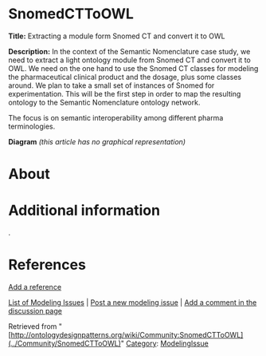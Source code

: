 #  SnomedCTToOWL


__Title:__ Extracting a module form Snomed CT and convert it to OWL


__Description:__ In the context of the Semantic Nomenclature case study, we need to extract a light ontology module from Snomed CT and convert it to OWL. We need on the one hand to use the Snomed CT classes for modeling the pharmaceutical clinical product and the dosage, plus some classes around. We plan to take a small set of instances of Snomed for experimentation. This will be the first step in order to map the resulting ontology to the Semantic Nomenclature ontology network.


The focus is on semantic interoperability among different pharma terminologies. 


__Diagram__
_(this article has no graphical representation)_



#  About


  




#  Additional information


.



#  References


[Add a reference](index.php@title=Odp%253AAdd_reference&subject=../Community/SnomedCTToOWL "http://ontologydesignpatterns.org/wiki/index.php?title=Odp:Add_reference&subject=Community%3ASnomedCTToOWL")


  




 [List of Modeling Issues](../Community/Main "Community:Main") | [Post a new modeling issue](../Community/PostModelingIssue "Community:PostModelingIssue") | [Add a comment in the discussion page](index.php@title=Odp%253AAdd_comment&target=Community_talk%253ASnomedCTToOWL.html#New_comment "http://ontologydesignpatterns.org/wiki/index.php?title=Odp:Add_comment&target=Community_talk:SnomedCTToOWL#New_comment")


Retrieved from "[http://ontologydesignpatterns.org/wiki/Community:SnomedCTToOWL](../Community/SnomedCTToOWL)"
 [Category](http://ontologydesignpatterns.org/wiki/Special:Categories "Special:Categories"): [ModelingIssue](../Category/ModelingIssue "Category:ModelingIssue")